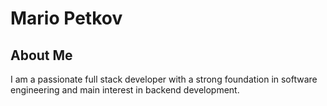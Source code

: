 # Mario Petkov

## About Me

I am a passionate full stack developer with a strong foundation in software engineering and main interest in backend development.
